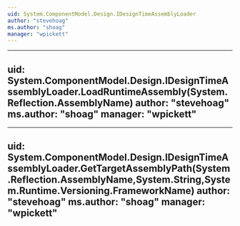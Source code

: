 ```yaml
---
uid: System.ComponentModel.Design.IDesignTimeAssemblyLoader
author: "stevehoag"
ms.author: "shoag"
manager: "wpickett"
---
```


---
uid: System.ComponentModel.Design.IDesignTimeAssemblyLoader.LoadRuntimeAssembly(System.Reflection.AssemblyName)
author: "stevehoag"
ms.author: "shoag"
manager: "wpickett"
---

---
uid: System.ComponentModel.Design.IDesignTimeAssemblyLoader.GetTargetAssemblyPath(System.Reflection.AssemblyName,System.String,System.Runtime.Versioning.FrameworkName)
author: "stevehoag"
ms.author: "shoag"
manager: "wpickett"
---
